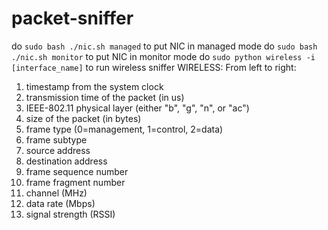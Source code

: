 # packet-sniffer
do `sudo bash ./nic.sh managed` to put NIC in managed mode
do `sudo bash ./nic.sh monitor` to put NIC in monitor mode
do `sudo python wireless -i [interface_name]` to run wireless sniffer 
WIRELESS:
From left to right:

1. timestamp from the system clock
2. transmission time of the packet (in us)
3. IEEE-802.11 physical layer (either "b", "g", "n", or "ac")
4. size of the packet (in bytes)
5. frame type (0=management, 1=control, 2=data)
6. frame subtype
7. source address
8. destination address
9. frame sequence number
10. frame fragment number
11. channel (MHz)
12. data rate (Mbps)
13. signal strength (RSSI)
